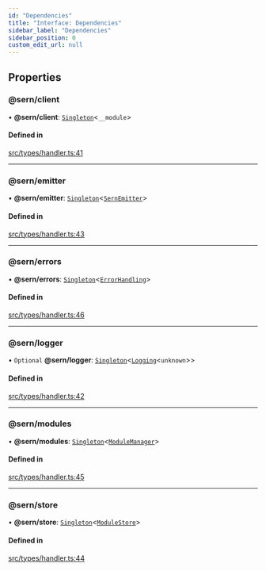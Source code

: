 ```yaml
---
id: "Dependencies"
title: "Interface: Dependencies"
sidebar_label: "Dependencies"
sidebar_position: 0
custom_edit_url: null
---
```


## Properties

### @sern/client

• **@sern/client**: [`Singleton`](../modules.md#singleton)<`__module`\>

#### Defined in

[src/types/handler.ts:41](https://github.com/sern-handler/handler/blob/eb2924c/src/types/handler.ts#L41)

___

### @sern/emitter

• **@sern/emitter**: [`Singleton`](../modules.md#singleton)<[`SernEmitter`](../classes/SernEmitter.md)\>

#### Defined in

[src/types/handler.ts:43](https://github.com/sern-handler/handler/blob/eb2924c/src/types/handler.ts#L43)

___

### @sern/errors

• **@sern/errors**: [`Singleton`](../modules.md#singleton)<[`ErrorHandling`](ErrorHandling.md)\>

#### Defined in

[src/types/handler.ts:46](https://github.com/sern-handler/handler/blob/eb2924c/src/types/handler.ts#L46)

___

### @sern/logger

• `Optional` **@sern/logger**: [`Singleton`](../modules.md#singleton)<[`Logging`](Logging.md)<`unknown`\>\>

#### Defined in

[src/types/handler.ts:42](https://github.com/sern-handler/handler/blob/eb2924c/src/types/handler.ts#L42)

___

### @sern/modules

• **@sern/modules**: [`Singleton`](../modules.md#singleton)<[`ModuleManager`](ModuleManager.md)\>

#### Defined in

[src/types/handler.ts:45](https://github.com/sern-handler/handler/blob/eb2924c/src/types/handler.ts#L45)

___

### @sern/store

• **@sern/store**: [`Singleton`](../modules.md#singleton)<[`ModuleStore`](../classes/ModuleStore.md)\>

#### Defined in

[src/types/handler.ts:44](https://github.com/sern-handler/handler/blob/eb2924c/src/types/handler.ts#L44)

